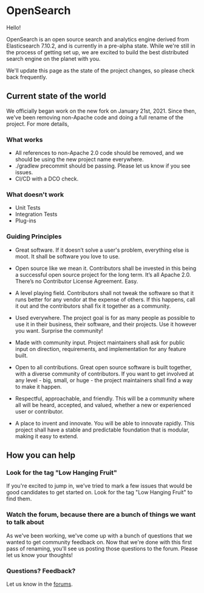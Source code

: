 # OpenSearch

Hello!

OpenSearch is an open source search and analytics engine derived from Elasticsearch 7.10.2, and is currently in a pre-alpha state. While we're still in the process of getting set up, we are excited to build the best distributed search engine on the planet with you.

We'll update this page as the state of the project changes, so please check back frequently.

## Current state of the world
We officially began work on the new fork on January 21st, 2021.  Since then, we've been removing non-Apache code and doing a full rename of the project.  For more details, <add link to blogpost>

### What works

* All references to non-Apache 2.0 code should be removed, and we should be using the new project name everywhere.
* ./gradlew precommit should be passing.   Please let us know if you see issues.
* CI/CD with a DCO check.

### What doesn't work

* Unit Tests
* Integration Tests
* Plug-ins

### Guiding Principles

* Great software. If it doesn’t solve a user's problem, everything else is moot. It shall be software you love to use.

* Open source like we mean it. Contributors shall be invested in this being a successful open source project for the long term. It’s all Apache 2.0. There’s no Contributor License Agreement. Easy.

* A level playing field. Contributors shall not tweak the software so that it runs better for any vendor at the expense of others. If this happens, call it out and the contributors shall fix it together as a community.

* Used everywhere. The project goal is for as many people as possible to use it in their business, their software, and their projects. Use it however you want. Surprise the community!

* Made with community input. Project maintainers shall ask for public input on direction, requirements, and implementation for any feature built.

* Open to all contributions. Great open source software is built together, with a diverse community of contributors. If you want to get involved at any level - big, small, or huge - the project maintainers shall find a way to make it happen.

* Respectful, approachable, and friendly. This will be a community where all will be heard, accepted, and valued, whether a new or experienced user or contributor.

* A place to invent and innovate. You will be able to innovate rapidly. This project shall have a stable and predictable foundation that is modular, making it easy to extend.


## How you can help

### Look for the tag "Low Hanging Fruit"

If you're excited to jump in, we've tried to mark a few issues that would be good candidates to get started on.  Look for the tag "Low Hanging Fruit" to find them.

### Watch the forum, because there are a bunch of things we want to talk about
As we've been working, we've come up with a bunch of questions that we wanted to get community feedback on.  Now that we're done with this first pass of renaming, you'll see us posting those questions to the forum.  Please let us know your thoughts!

### Questions?  Feedback?

Let us know in the [forums](https://discuss.opendistrocommunity.dev/).
